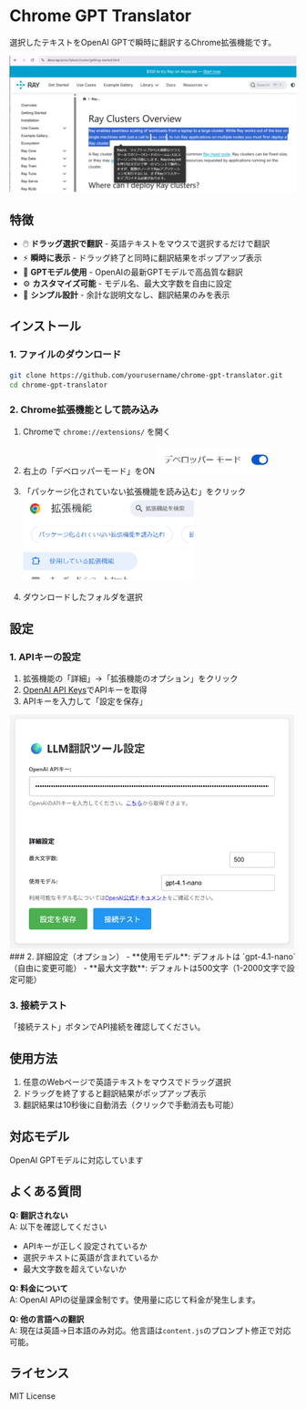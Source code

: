 # Chrome GPT Translator

選択したテキストをOpenAI GPTで瞬時に翻訳するChrome拡張機能です。

![alt text](image/translate.png)

## 特徴

- 🖱️ **ドラッグ選択で翻訳** - 英語テキストをマウスで選択するだけで翻訳
- ⚡ **瞬時に表示** - ドラッグ終了と同時に翻訳結果をポップアップ表示
- 🤖 **GPTモデル使用** - OpenAIの最新GPTモデルで高品質な翻訳
- ⚙️ **カスタマイズ可能** - モデル名、最大文字数を自由に設定
- 📝 **シンプル設計** - 余計な説明文なし、翻訳結果のみを表示

## インストール

### 1. ファイルのダウンロード
```bash
git clone https://github.com/yourusername/chrome-gpt-translator.git
cd chrome-gpt-translator
```

### 2. Chrome拡張機能として読み込み
1. Chromeで `chrome://extensions/` を開く<br><br>
2. 右上の「デベロッパーモード」をON
<img src="image/devmode.png" width=200><br><br>
3. 「パッケージ化されていない拡張機能を読み込む」をクリック
<img src="image/install.png" width=300><br><br>
4. ダウンロードしたフォルダを選択

## 設定

### 1. APIキーの設定
1. 拡張機能の「詳細」→「拡張機能のオプション」をクリック
2. [OpenAI API Keys](https://platform.openai.com/api-keys)でAPIキーを取得
3. APIキーを入力して「設定を保存」
<img src="image/config.png" width=500>
### 2. 詳細設定（オプション）
- **使用モデル**: デフォルトは `gpt-4.1-nano`（自由に変更可能）
- **最大文字数**: デフォルトは500文字（1-2000文字で設定可能）

### 3. 接続テスト
「接続テスト」ボタンでAPI接続を確認してください。

## 使用方法

1. 任意のWebページで英語テキストをマウスでドラッグ選択
2. ドラッグを終了すると翻訳結果がポップアップ表示
3. 翻訳結果は10秒後に自動消去（クリックで手動消去も可能）

## 対応モデル

OpenAI GPTモデルに対応しています

## よくある質問

**Q: 翻訳されない**  
A: 以下を確認してください
- APIキーが正しく設定されているか
- 選択テキストに英語が含まれているか
- 最大文字数を超えていないか

**Q: 料金について**  
A: OpenAI APIの従量課金制です。使用量に応じて料金が発生します。

**Q: 他の言語への翻訳**  
A: 現在は英語→日本語のみ対応。他言語は`content.js`のプロンプト修正で対応可能。

## ライセンス

MIT License
